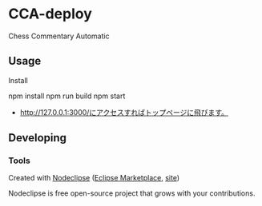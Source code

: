 

# CCA-deploy

Chess Commentary Automatic


## Usage

Install

npm install
npm run build
npm start

- http://127.0.0.1:3000/にアクセスすればトップページに飛びます。

## Developing



### Tools

Created with [Nodeclipse](https://github.com/Nodeclipse/nodeclipse-1)
 ([Eclipse Marketplace](http://marketplace.eclipse.org/content/nodeclipse), [site](http://www.nodeclipse.org))   

Nodeclipse is free open-source project that grows with your contributions.
